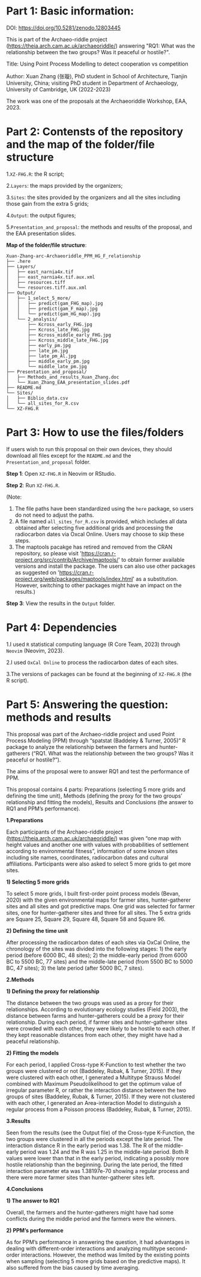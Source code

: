 # Part 1: Basic information:

DOI: https://doi.org/10.5281/zenodo.12803445

This is part of the Archaeo-riddle project (https://theia.arch.cam.ac.uk/archaeoriddle/) answering "RQ1: What was the relationship between the two groups? Was it peaceful or hostile?".

Title: Using Point Process Modelling to detect cooperation vs competition

Author: Xuan Zhang (张璇), PhD student in School of Architecture, Tianjin University, China; visiting PhD student in Department of Archaeology, University of Cambridge, UK (2022-2023) 

The work was one of the proposals at the Archaeoriddle Workshop, EAA, 2023.


# Part 2: Contensts of the repository and the map of the folder/file structure

1.`XZ-FHG.R`: the R script;

2.`Layers`: the maps provided by the organizers;

3.`Sites`: the sites provided by the organizers and all the sites including those gain from the extra 5 grids;

4.`Output`: the output figures;

5.`Presentation_and_proposal`: the methods and results of the proposal, and the EAA presentation slides.

**Map of the folder/file structure**:

```
Xuan-Zhang-arc-Archaeoriddle_PPM_HG_F_relationship
├── .here
├── Layers/
│   ├── east_narnia4x.tif
│   ├── east_narnia4x.tif.aux.xml
│   ├── resources.tiff
│   └── resources.tiff.aux.xml
├── Output/
│   ├── 1_select_5_more/
│   │   ├── predict(gam_FHG_map).jpg
│   │   ├── predict(gam_F_map).jpg
│   │   └── predict(gam_HG_map).jpg
│   └── 2_analysis/
│       ├── Kcross_early_FHG.jpg
│       ├── Kcross_late_FHG.jpg
│       ├── Kcross_middle_early_FHG.jpg
│       ├── Kcross_middle_late_FHG.jpg
│       ├── early_pm.jpg
│       ├── late_pm.jpg
│       ├── late_pm_Al.jpg
│       ├── middle_early_pm.jpg
│       └── middle_late_pm.jpg
├── Presentation_and_proposal/
│   ├── Methods_and_results_Xuan_Zhang.doc
│   └── Xuan_Zhang_EAA_presentation_slides.pdf
├── README.md
└── Sites/
│   ├── Biblio_data.csv
│   └── all_sites_for_R.csv
└── XZ-FHG.R
 ```


# Part 3: How to use the files/folders

If users wish to run this proposal on their own devices, they should download all files except for the `README.md` and the `Presentation_and_proposal` folder.  

**Step 1**: Open `XZ-FHG.R` in Neovim or RStudio.  

**Step 2**: Run `XZ-FHG.R`.

(Note: 
1) The file paths have been standardized using the `here` package, so users do not need to adjust the paths.
2) A file named `all_sites_for_R.csv` is provided, which includes all data obtained after selecting five additional grids and processing the radiocarbon dates via Oxcal Online. Users may choose to skip these steps.
3) The maptools pacakge has retired and removed from the CRAN repository, so please visit 'https://cran.r-project.org/src/contrib/Archive/maptools/' to obtain former available versions and install the package. The users can also use other packages as suggested on 'https://cran.r-project.org/web/packages/maptools/index.html' as a substitution. However, switching to other packages might have an impact on the results.) 

**Step 3**: View the results in the `Output` folder.


# Part 4: Dependencies

1.I used `R` statistical computing language (R Core Team, 2023) through `Neovim` (Neovim, 2023).

2.I used `OxCal Online` to process the radiocarbon dates of each sites.

3.The versions of packages can be found at the beginning of `XZ-FHG.R` (the R script).


# Part 5: Answering the question: methods and results

This proposal was part of the Archaeo-riddle project and used Point Process Modeling (PPM) through “spatstat (Baddeley & Turner, 2005)” R package to analyze the relationship between the farmers and hunter-gatherers (“RQ1. What was the relationship between the two groups? Was it peaceful or hostile?”). 

The aims of the proposal were to answer RQ1 and test the performance of PPM. 

This proposal contains 4 parts: Preparations (selecting 5 more grids and defining the time unit), Methods (defining the proxy for the two groups’ relationship and fitting the models), Results and Conclusions (the answer to RQ1 and PPM’s performance).

**1.Preparations**

Each participants of the Archaeo-riddle project (https://theia.arch.cam.ac.uk/archaeoriddle/) was given “one map with height values and another one with values with probabilities of settlement according to environmental fitness”, information of some known sites including site names, coordinates, radiocarbon dates and cultural affiliations. Participants were also asked to select 5 more grids to get more sites.

**1) Selecting 5 more grids**

To select 5 more grids, I built first-order point process models (Bevan, 2020) with the given environmental maps for farmer sites, hunter-gatherer sites and all sites and got predictive maps. One grid was selected for farmer sites, one for hunter-gatherer sites and three for all sites. The 5 extra grids are Square 25, Square 29, Square 48, Square 58 and Square 96.


**2) Defining the time unit**

After processing the radiocarbon dates of each sites via OxCal Online, the chronology of the sites was divided into the following stages: 1) the early period (before 6000 BC, 48 sites); 2) the middle-early period (from 6000 BC to 5500 BC, 77 sites) and the middle-late period (from 5500 BC to 5000 BC, 47 sites); 3) the late period (after 5000 BC, 7 sites). 

**2.Methods**

**1) Defining the proxy for relationship**

The distance between the two groups was used as a proxy for their relationships. According to evolutionary ecology studies (Field 2003), the distance between farms and hunter-gatherers could be a proxy for their relationship. During each period, if farmer sites and hunter-gatherer sites were crowded with each other, they were likely to be hostile to each other. If they kept reasonable distances from each other, they might have had a peaceful relationship. 

**2) Fitting the models**

For each period, I applied Cross-type K-Function to test whether the two groups were clustered or not (Baddeley, Rubak, & Turner, 2015). If they were clustered with each other, I generated a Multitype Strauss Model combined with Maximum Pseudolikelihood to get the optimum value of irregular parameter R, or rather the interaction distance between the two groups of sites (Baddeley, Rubak, & Turner, 2015). If they were not clustered with each other, I generated an Area-interaction Model to distinguish a regular process from a Poisson process (Baddeley, Rubak, & Turner, 2015). 

**3.Results**

Seen from the results (see the Output file) of the Cross-type K-Function, the two groups were clustered in all the periods except the late period. The interaction distance R in the early period was 1.38. The R of the middle-early period was 1.24 and the R was 1.25 in the middle-late period. Both R values were lower than that in the early period, indicating a possibly more hostile relationship than the beginning. During the late period, the fitted interaction parameter eta was 1.38197e-70 showing a regular process and there were more farmer sites than hunter-gatherer sites left. 

**4.Conclusions**

**1) The answer to RQ1**

Overall, the farmers and the hunter-gatherers might have had some conflicts during the middle period and the farmers were the winners. 

**2) PPM’s performance**

As for PPM’s performance in answering the question, it had advantages in dealing with different-order interactions and analyzing multitype second-order interactions. However, the method was limited by the existing points when sampling (selecting 5 more grids based on the predictive maps). It also suffered from the bias caused by time averaging.


